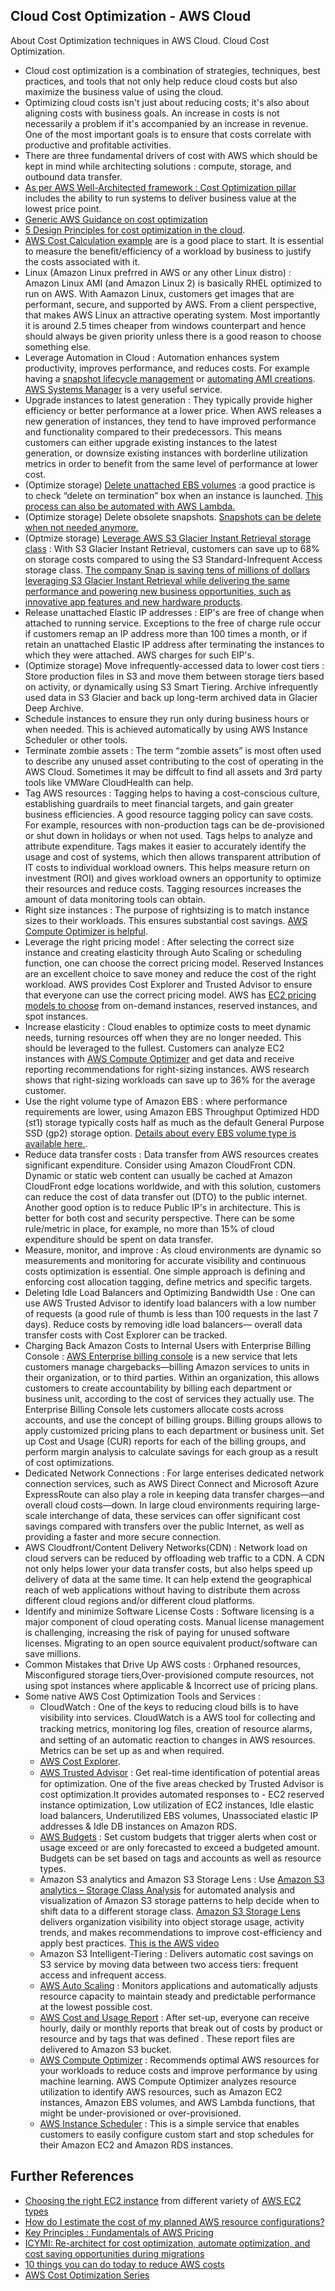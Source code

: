 ## Cloud Cost Optimization - AWS Cloud <br/>
About Cost Optimization techniques in AWS Cloud. Cloud Cost Optimization. <br/>

* Cloud cost optimization is a combination of strategies, techniques, best practices, and tools that not only help reduce cloud costs but also maximize the business value of using the cloud. <br/>
* Optimizing cloud costs isn't just about reducing costs; it's also about aligning costs with business goals. An increase in costs is not necessarily a problem if it's accompanied by an increase in revenue. One of the most important goals is to ensure that costs correlate with productive and profitable activities. <br/>
* There are three fundamental drivers of cost with AWS which should be kept in mind while architecting solutions  : compute, storage, and outbound data transfer. <br/>
* [As per AWS Well-Architected framework : Cost Optimization pillar](https://wa.aws.amazon.com/wellarchitected/2020-07-02T19-33-23/wat.pillar.costOptimization.en.html) includes the ability to run systems to deliver business value at the lowest price point. <br/>
* [Generic AWS Guidance on cost optimization](https://aws.amazon.com/aws-cost-management/aws-cost-optimization/)<br/>
* [5 Design Principles for cost optimization in the cloud](https://wa.aws.amazon.com/wellarchitected/2020-07-02T19-33-23/wat.pillar.costOptimization.en.html). </br>
* [AWS Cost Calculation example](https://docs.aws.amazon.com/whitepapers/latest/how-aws-pricing-works/cost-calculation-examples.html) are is a good place to start. It is essential to measure the benefit/efficiency of a workload by business to justify the costs associated with it. <br/>
* Linux (Amazon Linux prefrred in AWS or any other Linux distro) : Amazon Linux AMI (and Amazon Linux 2) is basically RHEL optimized to run on AWS. With Aamazon Linux, customers get images that are performant, secure, and supported by AWS. From a client perspective, that makes AWS Linux an attractive operating system. Most importantly it is around 2.5 times cheaper from windows counterpart and hence should always be given priority unless there is a good reason to choose something else. <br/>
* Leverage Automation in Cloud : Automation enhances system productivity, improves performance, and reduces costs. For example having a [snapshot lifecycle management](https://docs.aws.amazon.com/AWSEC2/latest/UserGuide/snapshot-lifecycle.html) or [automating AMI creations](https://aws.amazon.com/premiumsupport/knowledge-center/ec2-systems-manager-ami-automation/). [AWS Systems Manager](https://docs.aws.amazon.com/systems-manager/latest/userguide/what-is-systems-manager.html) is a very useful service.<br/>
* Upgrade instances to latest generation : They typically provide higher efficiency or better performance at a lower price. When AWS releases a new generation of instances, they tend to have improved performance and functionality compared to their predecessors. This means customers can either upgrade existing instances to the latest generation, or downsize existing instances with borderline utilization metrics in order to benefit from the same level of performance at lower cost.<br/>
* (Optimize storage) [Delete unattached EBS volumes](https://docs.aws.amazon.com/AWSEC2/latest/UserGuide/ebs-deleting-volume.html) :a good practice is to check “delete on termination” box when an instance is launched. [This process can also be automated with AWS Lambda.](https://aws.amazon.com/blogs/mt/controlling-your-aws-costs-by-deleting-unused-amazon-ebs-volumes/)<br/>
* (Optimize storage) Delete obsolete snapshots. [Snapshots can be delete when not needed anymore.](https://docs.aws.amazon.com/AWSEC2/latest/UserGuide/ebs-deleting-snapshot.html) <br/>
* (Optmize storage) [Leverage AWS S3 Glacier Instant Retrieval storage class](https://aws.amazon.com/about-aws/whats-new/2021/11/amazon-s3-glacier-instant-retrieval-storage-class/) : With S3 Glacier Instant Retrieval, customers can save up to 68% on storage costs compared to using the S3 Standard-Infrequent Access storage class. [The company Snap is saving tens of millions of dollars leveraging S3 Glacier Instant Retrieval while delivering the same performance and powering new business opportunities, such as innovative app features and new hardware products](https://aws.amazon.com/solutions/case-studies/snap-case-study/).
* Release unattached Elastic IP addresses : EIP's are free of change when attached to running service. Exceptions to the free of charge rule occur if customers remap an IP address more than 100 times a month, or if retain an unattached Elastic IP address after terminating the instances to which they were attached. AWS charges for such EIP's. <br/>
* (Optimize storage) Move infrequently-accessed data to lower cost tiers : Store production files in S3 and move them between storage tiers based on activity, or dynamically using S3 Smart Tiering. Archive infrequently used data in S3 Glacier and back up long-term archived data in Glacier Deep Archive. <br/>
* Schedule instances to ensure they run only during business hours or when needed. This is achieved automatically by using AWS Instance Scheduler or other tools. <br/>
* Terminate zombie assets : The term “zombie assets” is most often used to describe any unused asset contributing to the cost of operating in the AWS Cloud. Sometimes it may be diffcult to find all assets and 3rd party tools like VMWare CloudHealth can help. <br/>
* Tag AWS resources : Tagging helps to having a cost-conscious culture, establishing guardrails to meet financial targets, and gain greater business efficiencies. A good resource tagging policy can save costs. For example, resources with non-production tags can be de-provisioned or shut down in holidays or when not used. Tags helps to analyze and attribute expenditure. Tags makes it easier to accurately identify the usage and cost of systems, which then allows transparent attribution of IT costs to individual workload owners. This helps measure return on investment (ROI) and gives workload owners an opportunity to optimize their resources and reduce costs. Tagging resources increases the amount of data monitoring tools can obtain.  <br/>
* Right size instances : The purpose of rightsizing is to match instance sizes to their workloads. This ensures substantial cost savings. [AWS Compute Optimizer is helpful](https://aws.amazon.com/compute-optimizer/).<br/>
* Leverage the right pricing model : After selecting the correct size instance and creating elasticity through Auto Scaling or scheduling function, one can choose the correct pricing model. Reserved Instances are an excellent choice to save money and reduce the cost of the right workload. AWS provides Cost Explorer and Trusted Advisor to ensure that everyone can use the correct pricing model. AWS has [EC2 pricing models to choose](https://aws.amazon.com/ec2/pricing/) from on-demand instances, reserved instances, and spot instances.<br/>
* Increase elasticity : Cloud enables to optimize costs to meet dynamic needs, turning resources off when they are no longer needed.  This should be leveraged to the fullest. Customers can analyze EC2 instances with [AWS Compute Optimizer](https://aws.amazon.com/compute-optimizer/) and get data and receive reporting recommendations for right-sizing instances. AWS research shows that right-sizing workloads can save up to 36% for the average customer.<br/>
* Use the right volume type of Amazon EBS : where performance requirements are lower, using Amazon EBS Throughput Optimized HDD (st1) storage typically costs half as much as the default General Purpose SSD (gp2) storage option. [Details about every EBS volume type is available here.](https://docs.aws.amazon.com/AWSEC2/latest/UserGuide/ebs-volume-types.html). <br/>
* Reduce data transfer costs : Data transfer from AWS resources creates significant expenditure. Consider using Amazon CloudFront CDN. Dynamic or static web content can usually be cached at Amazon CloudFront edge locations worldwide, and with this solution, customers can reduce the cost of data transfer out (DTO) to the public internet. Another good option is to reduce Public IP's in architecture. This is better for both cost and security perspective. There can be some rule/metric in place, for example, no more than 15% of cloud expenditure should be spent on data transfer. <br/>
* Measure, monitor, and improve : As cloud environments are dynamic so measurements and monitoring for accurate visibility and continuous costs optimization is essential. One simple approach is defining and enforcing cost allocation tagging, define metrics and specific targets. <br/>
* Deleting Idle Load Balancers and Optimizing Bandwidth Use : One can use AWS Trusted Advisor to identify load balancers with a low number of requests (a good rule of thumb is less than 100 requests in the last 7 days). Reduce costs by removing idle load balancers—  overall data transfer costs with Cost Explorer can be tracked. <br/>
* Charging Back Amazon Costs to Internal Users with Enterprise Billing Console : [AWS Enterprise billing console](https://docs.aws.amazon.com/billingconductor/latest/userguide/what-is-billingconductor.html) is a new service that lets customers manage chargebacks—billing Amazon services to units in their organization, or to third parties. Within an organization, this allows customers to create accountability by billing each department or business unit, according to the cost of services they actually use. The Enterprise Billing Console lets customers allocate costs across accounts, and use the concept of billing groups. Billing groups allows to apply customized pricing plans to each department or business unit. Set up Cost and Usage (CUR) reports for each of the billing groups, and perform margin analysis to calculate savings for each group as a result of cost optimizations. <br/>
* Dedicated Network Connections : For large enterises dedicated network connection services, such as AWS Direct Connect and Microsoft Azure ExpressRoute can also play a role in keeping data transfer charges—and overall cloud costs—down. In large cloud environments requiring large-scale interchange of data, these services can offer significant cost savings compared with transfers over the public Internet, as well as providing a faster and more secure connection.<br/>
* AWS Cloudfront/Content Delivery Networks(CDN) : Network load on cloud servers can be reduced by offloading web traffic to a CDN. A CDN not only helps lower your data transfer costs, but also helps speed up delivery of data at the same time. It can help extend the geographical reach of web applications without having to distribute them across different cloud regions and/or different cloud platforms.<br/>
* Identify and minimize Software License Costs : Software licensing is a major component of cloud operating costs. Manual license management is challenging, increasing the risk of paying for unused software licenses. Migrating to an open source equivalent product/software can save millions. <br/>
* Common Mistakes that Drive Up AWS costs : Orphaned resources, Misconfigured storage tiers,Over-provisioned compute resources, not using spot instances where applicable & Incorrect use of pricing plans.<br/>
* Some native AWS Cost Optimization Tools and Services :
   * CloudWatch : One of the keys to reducing cloud bills is to have visibility into services. CloudWatch is a AWS tool for collecting and tracking metrics, monitoring log ﬁles, creation of resource alarms, and setting of an automatic reaction to changes in AWS resources. Metrics can be set up as and when required. <br/>
   * [AWS Cost Explorer](https://docs.aws.amazon.com/cost-management/latest/userguide/ce-what-is.html). <br/>
   * [AWS Trusted Advisor](https://aws.amazon.com/premiumsupport/technology/trusted-advisor/) :  Get real-time identiﬁcation of potential areas for optimization. One of the five areas checked by Trusted Advisor is cost optimization.It provides automated responses to - EC2 reserved instance optimization, Low utilization of EC2 instances, Idle elastic load balancers, Underutilized EBS volumes, Unassociated elastic IP addresses & Idle DB instances on Amazon RDS. <br/>
   * [AWS Budgets](https://aws.amazon.com/aws-cost-management/aws-budgets/) : Set custom budgets that trigger alerts when cost or usage exceed or are only forecasted to exceed a budgeted amount. Budgets can be set based on tags and accounts as well as resource types. <br/>
   * Amazon S3 analytics and Amazon S3 Storage Lens : Use [Amazon S3 analytics – Storage Class Analysis](https://docs.aws.amazon.com/AmazonS3/latest/userguide/analytics-storage-class.html) for automated analysis and visualization of Amazon S3 storage patterns to help  decide when to shift data to a different storage class. [Amazon S3 Storage Lens](https://aws.amazon.com/s3/storage-analytics-insights/) delivers organization visibility into object storage usage, activity trends, and makes recommendations to improve cost-efficiency and apply best practices. [This is the AWS video](https://www.youtube.com/watch?v=E2vy1yhJSHE)<br/>
   * Amazon S3 Intelligent-Tiering : Delivers automatic cost savings on S3 service by moving data between two access tiers: frequent access and infrequent access.<br/>
   * [AWS Auto Scaling](https://aws.amazon.com/autoscaling/) : Monitors applications and automatically adjusts resource capacity to maintain steady and predictable performance at the lowest possible cost. <br/>
   * [AWS Cost and Usage Report](https://docs.aws.amazon.com/cur/latest/userguide/what-is-cur.html) : After set-up, everyone can receive hourly, daily or monthly reports that break out of costs by product or resource and by tags that was defined . These report files are delivered to Amazon S3 bucket. <br/>
   * [AWS Compute Optimizer](https://aws.amazon.com/compute-optimizer/) : Recommends optimal AWS resources for your workloads to reduce costs and improve performance by using machine learning. AWS Compute Optimizer analyzes resource utilization to identify AWS resources, such as Amazon EC2 instances, Amazon EBS volumes, and AWS Lambda functions, that might be under-provisioned or over-provisioned.<br/>
   * [AWS Instance Scheduler](https://docs.aws.amazon.com/solutions/latest/instance-scheduler-on-aws/welcome.html) : This is a simple service that enables customers to easily configure custom start and stop schedules for their Amazon EC2 and Amazon RDS instances. <br/>


## Further References <br/>
* [Choosing the right EC2 instance](https://aws.amazon.com/blogs/aws/choosing-the-right-ec2-instance-type-for-your-application/) from different variety of [AWS EC2 types](https://aws.amazon.com/ec2/instance-types/) <br/>
* [How do I estimate the cost of my planned AWS resource configurations?](https://aws.amazon.com/premiumsupport/knowledge-center/estimating-aws-resource-costs/)<br/>
* [Key Principles : Fundamentals of AWS Pricing](https://docs.aws.amazon.com/whitepapers/latest/how-aws-pricing-works/key-principles.html)<br/>
* [ICYMI: Re-architect for cost optimization, automate optimization, and cost saving opportunities during migrations](https://aws.amazon.com/blogs/aws-cloud-financial-management/icymi-re-architect-for-cost-optimization-automate-optimization-and-cost-saving-opportunities-during-migrations/)<br/>
* [10 things you can do today to reduce AWS costs](https://aws.amazon.com/blogs/compute/10-things-you-can-do-today-to-reduce-aws-costs/)<br/>
* [AWS Cost Optimization Series](https://www.youtube.com/playlist?list=PLhr1KZpdzukcxUPo44KHv2lkRG4NToQXJ)<br/>


